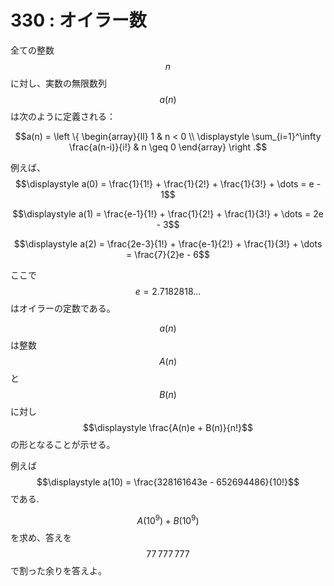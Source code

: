 # 330 : オイラー数

全ての整数$$n$$に対し、実数の無限数列$$a(n)$$は次のように定義される：

$$a(n) = \left \{ \begin{array}{ll} 1 & n < 0 \\ \displaystyle \sum_{i=1}^\infty \frac{a(n-i)}{i!} & n \geq 0 \end{array} \right .$$

例えば、  
$$\displaystyle a(0) = \frac{1}{1!} + \frac{1}{2!} + \frac{1}{3!} + \dots = e - 1$$

$$\displaystyle a(1) = \frac{e-1}{1!} + \frac{1}{2!} + \frac{1}{3!} + \dots = 2e - 3$$

$$\displaystyle a(2) = \frac{2e-3}{1!} + \frac{e-1}{2!} + \frac{1}{3!} + \dots = \frac{7}{2}e - 6$$

ここで$$e = 2.7182818...$$はオイラーの定数である。

$$a(n)$$は整数$$A(n)$$と$$B(n)$$に対し$$\displaystyle \frac{A(n)e + B(n)}{n!}$$の形となることが示せる。

例えば$$\displaystyle a(10) = \frac{328161643e - 652694486}{10!}$$である.

$$A(10^9)+B(10^9)$$を求め、答えを$$77\,777\,777$$で割った余りを答えよ。

